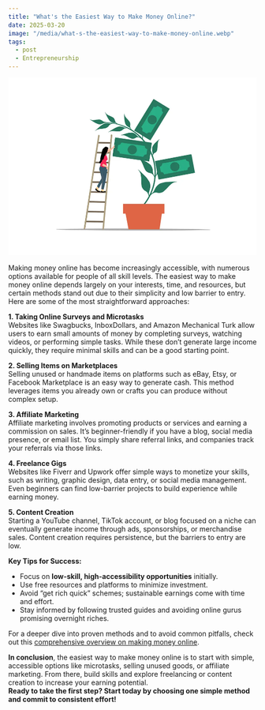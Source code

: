 ```yaml
---
title: "What's the Easiest Way to Make Money Online?"
date: 2025-03-20
image: "/media/what-s-the-easiest-way-to-make-money-online.webp"
tags:
  - post
  - Entrepreneurship
---
```


![What's the Easiest Way to Make Money Online?](/media/what-s-the-easiest-way-to-make-money-online.webp)

Making money online has become increasingly accessible, with numerous options available for people of all skill levels. The easiest way to make money online depends largely on your interests, time, and resources, but certain methods stand out due to their simplicity and low barrier to entry. Here are some of the most straightforward approaches:

**1. Taking Online Surveys and Microtasks**  
Websites like Swagbucks, InboxDollars, and Amazon Mechanical Turk allow users to earn small amounts of money by completing surveys, watching videos, or performing simple tasks. While these don’t generate large income quickly, they require minimal skills and can be a good starting point.

**2. Selling Items on Marketplaces**  
Selling unused or handmade items on platforms such as eBay, Etsy, or Facebook Marketplace is an easy way to generate cash. This method leverages items you already own or crafts you can produce without complex setup.

**3. Affiliate Marketing**  
Affiliate marketing involves promoting products or services and earning a commission on sales. It’s beginner-friendly if you have a blog, social media presence, or email list. You simply share referral links, and companies track your referrals via those links.

**4. Freelance Gigs**  
Websites like Fiverr and Upwork offer simple ways to monetize your skills, such as writing, graphic design, data entry, or social media management. Even beginners can find low-barrier projects to build experience while earning money.

**5. Content Creation**  
Starting a YouTube channel, TikTok account, or blog focused on a niche can eventually generate income through ads, sponsorships, or merchandise sales. Content creation requires persistence, but the barriers to entry are low.

**Key Tips for Success:**  
- Focus on **low-skill, high-accessibility opportunities** initially.  
- Use free resources and platforms to minimize investment.  
- Avoid “get rich quick” schemes; sustainable earnings come with time and effort.  
- Stay informed by following trusted guides and avoiding online gurus promising overnight riches.

For a deeper dive into proven methods and to avoid common pitfalls, check out this [comprehensive overview on making money online](https://supertotallyawesome.com/posts/make-money-online-gurus/).

**In conclusion**, the easiest way to make money online is to start with simple, accessible options like microtasks, selling unused goods, or affiliate marketing. From there, build skills and explore freelancing or content creation to increase your earning potential.  
**Ready to take the first step? Start today by choosing one simple method and commit to consistent effort!**
